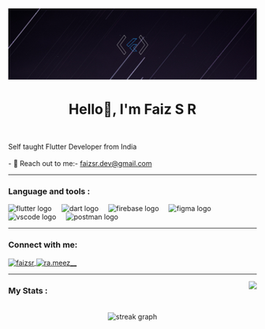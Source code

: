 

<!-- Header Image -->
<h3 align="center"> 

![](https://raw.githubusercontent.com/faizsr/Faiz-SR/main/Github%20banner.png)
 </h3>
<h3 align="center"></h3>
<!-- /Header Image -->


<h1 align="center">Hello👋, I'm Faiz S R</h1>

<br clear="both">

<p align="left">Self taught Flutter Developer from India<br><br>- 🔭 Reach out to me:- <a href="faizsr.dev@gmail.com">faizsr.dev@gmail.com</a> <br>
<hr/>

<h3 align="left">Language and tools :</h3>

<div align="left">
  <img src="https://skillicons.dev/icons?i=flutter" height="40" alt="flutter logo"  />
  <img width="12" />
  <img src="https://skillicons.dev/icons?i=dart" height="40" alt="dart logo"  />
  <img width="12" />
  <img src="https://skillicons.dev/icons?i=firebase" height="40" alt="firebase logo"  />
  <img width="12" />
  <img src="https://skillicons.dev/icons?i=figma" height="40" alt="figma logo"  />
  <img width="12" />
  <img src="https://skillicons.dev/icons?i=visualstudio" height="40" alt="vscode logo"  />
  <img width="12" />
  <img src="https://skillicons.dev/icons?i=postman" height="40" alt="postman logo"  />
  <img width="12" />

</div>
<hr/>
<h3 align="left">Connect with me:</h3>

<p align="left">
<a href="https://linkedin.com/in/faizsr" target="blank">
 <img align="center" src="https://skillicons.dev/icons?i=linkedin&theme=dark" alt="faizsr" height="30" width="40" />
</a>
<a href="https://instagram.com/faiz.ey" target="blank">
 <img align="center" src="https://skillicons.dev/icons?i=instagram&theme=dark" alt="ra.meez__" height="30" width="40" />
</a>
</p>
<hr/>

<img align="right" src="https://profile-counter.glitch.me/faizsr/count.svg?"  />


<h3 align="left">My Stats :</h3>

<br clear="both">

<div align="center">
  <img src="https://streak-stats.demolab.com?user=faizsr&locale=en&mode=daily&theme=dark&hide_border=true&border_radius=5&date_format=j M[ Y]&order=3" height="220" alt="streak graph"  />
</div>

<div style="display: flex;height:5px;"></div>
 
 
 </p>
